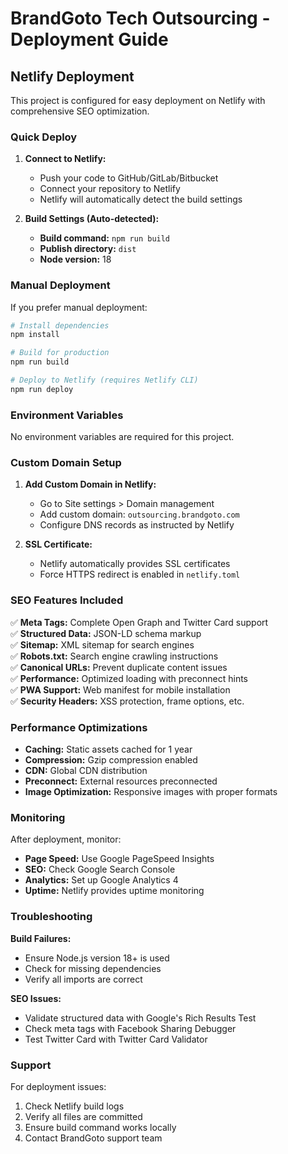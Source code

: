 # BrandGoto Tech Outsourcing - Deployment Guide

## Netlify Deployment

This project is configured for easy deployment on Netlify with comprehensive SEO optimization.

### Quick Deploy

1. **Connect to Netlify:**
   - Push your code to GitHub/GitLab/Bitbucket
   - Connect your repository to Netlify
   - Netlify will automatically detect the build settings

2. **Build Settings (Auto-detected):**
   - **Build command:** `npm run build`
   - **Publish directory:** `dist`
   - **Node version:** 18

### Manual Deployment

If you prefer manual deployment:

```bash
# Install dependencies
npm install

# Build for production
npm run build

# Deploy to Netlify (requires Netlify CLI)
npm run deploy
```

### Environment Variables

No environment variables are required for this project.

### Custom Domain Setup

1. **Add Custom Domain in Netlify:**
   - Go to Site settings > Domain management
   - Add custom domain: `outsourcing.brandgoto.com`
   - Configure DNS records as instructed by Netlify

2. **SSL Certificate:**
   - Netlify automatically provides SSL certificates
   - Force HTTPS redirect is enabled in `netlify.toml`

### SEO Features Included

✅ **Meta Tags:** Complete Open Graph and Twitter Card support  
✅ **Structured Data:** JSON-LD schema markup  
✅ **Sitemap:** XML sitemap for search engines  
✅ **Robots.txt:** Search engine crawling instructions  
✅ **Canonical URLs:** Prevent duplicate content issues  
✅ **Performance:** Optimized loading with preconnect hints  
✅ **PWA Support:** Web manifest for mobile installation  
✅ **Security Headers:** XSS protection, frame options, etc.  

### Performance Optimizations

- **Caching:** Static assets cached for 1 year
- **Compression:** Gzip compression enabled
- **CDN:** Global CDN distribution
- **Preconnect:** External resources preconnected
- **Image Optimization:** Responsive images with proper formats

### Monitoring

After deployment, monitor:
- **Page Speed:** Use Google PageSpeed Insights
- **SEO:** Check Google Search Console
- **Analytics:** Set up Google Analytics 4
- **Uptime:** Netlify provides uptime monitoring

### Troubleshooting

**Build Failures:**
- Ensure Node.js version 18+ is used
- Check for missing dependencies
- Verify all imports are correct

**SEO Issues:**
- Validate structured data with Google's Rich Results Test
- Check meta tags with Facebook Sharing Debugger
- Test Twitter Card with Twitter Card Validator

### Support

For deployment issues:
1. Check Netlify build logs
2. Verify all files are committed
3. Ensure build command works locally
4. Contact BrandGoto support team 